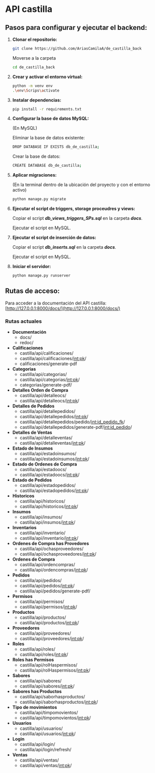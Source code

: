 # API castilla
## Pasos para configurar y ejecutar el backend:

1. **Clonar el repositorio:**
   ```bash
   git clone https://github.com/AriasCamilaA/de_castilla_back
   ```
   Moverse a la carpeta
   ```bash
   cd de_castilla_back
   ```
2. **Crear y activar el entorno virtual:**
   ```bash
   python -m venv env
   .\env\Scrips\activate
   ```

3. **Instalar dependencias:**
   ```bash
   pip install -r requirements.txt
   ```

4. **Configurar la base de datos MySQL:**

   (En MySQL)

   Eliminar la base de datos existente:

   ```bash
   DROP DATABASE IF EXISTS db_de_castilla;
   ```
   Crear la base de datos:
   ```bash
   CREATE DATABASE db_de_castilla;
   ```

5. **Aplicar migraciones:**
   
   (En la terminal dentro de la ubicación del proyecto y con el entorno activo)

   ```bash
   python manage.py migrate
   ```

6. **Ejecutar el script de triggers, storage proceudres y views:**

   Copiar el script _**db_views_triggers_SPs.sql**_ en la carpeta _**docs**_.

   Ejecutar el script en MySQL.

7. **Ejecutar el script de inserción de datos:**

   Copiar el script _**db_inserts.sql**_ en la carpeta _**docs**_.

   Ejecutar el script en MySQL.

8. **Iniciar el servidor:**
   ```bash
   python manage.py runserver
   ```

## Rutas de acceso:

Para acceder a la documentación del API castilla: [http://127.0.0.1:8000/docs/](http://127.0.0.1:8000/docs/)

### Rutas actuales
- **Documentación**
   - docs/
   - redoc/
- **Calificaciones**
   - castilla/api/calificaciones/
   - castilla/api/calificaciones/<int:pk>/
   - calificaciones/generate-pdf
- **Categorias**
   - castilla/api/categorias/
   - castilla/api/categorias/<int:pk>/
   - categorias/generate-pdf/
- **Detalles Orden de Compra**
   - castilla/api/detalleocs/
   - castilla/api/detalleocs/<int:pk>/
- **Detalles de Pedidos**
   - castilla/api/detallepedidos/
   - castilla/api/detallepedidos/<int:pk>/
   - castilla/api/detallepedidos/pedido/<int:id_pedido_fk>/
   - castilla/api/detallepedidos/generate-pdf/<int:id_pedido>/
- **Detalles de Ventas**
   - castilla/api/detalleventas/
   - castilla/api/detalleventas/<int:pk>/
- **Estado de Insumos**
   - castilla/api/estadoinsumos/
   - castilla/api/estadoinsumos/<int:pk>/
- **Estado de Ordenes de Compra**
   - castilla/api/estadoocs/
   - castilla/api/estadoocs/<int:pk>/
- **Estado de Pedidos**
   - castilla/api/estadopedidos/
   - castilla/api/estadopedidos/<int:pk>/
- **Historicos**
   - castilla/api/historicos/
   - castilla/api/historicos/<int:pk>/
- **Insumos**
   - castilla/api/insumos/
   - castilla/api/insumos/<int:pk>/
- **Inventarios**
   - castilla/api/inventario/
   - castilla/api/inventario/<int:pk>/
- **Ordenes de Compra has Provedores**
   - castilla/api/ochasproveedores/
   - castilla/api/ochasproveedores/<int:pk>/
- **Ordenes de Compra**
   - castilla/api/ordencompras/
   - castilla/api/ordencompras/<int:pk>/
- **Pedidos**
   - castilla/api/pedidos/
   - castilla/api/pedidos/<int:pk>/
   - castilla/api/pedidos/generate-pdf/ 
- **Permisos**
   - castilla/api/permisos/
   - castilla/api/permisos/<int:pk>/
- **Productos**
   - castilla/api/productos/
   - castilla/api/productos/<int:pk>/
- **Proveedores**
   - castilla/api/proveedores/
   - castilla/api/proveedores/<int:pk>/
- **Roles**
   - castilla/api/roles/
   - castilla/api/roles/<int:pk>/
- **Roles has Permisos**
   - castilla/api/rolHaspermisos/
   - castilla/api/rolHaspermisos/<int:pk>/
- **Sabores**
   - castilla/api/sabores/
   - castilla/api/sabores/<int:pk>/
- **Sabores has Productos**
   - castilla/api/saborhasproductos/
   - castilla/api/saborhasproductos/<int:pk>/
- **Tipo de movimientos**
   - castilla/api/timpomovientos/
   - castilla/api/timpomovientos/<int:pk>/
- **Usuarios**
   - castilla/api/usuarios/
   - castilla/api/usuarios/<int:pk>/
- **Login**
   - castilla/api/login/ 
   - castilla/api/login/refresh/ 
- **Ventas**
   - castilla/api/ventas/
   - castilla/api/ventas/<int:pk>/



